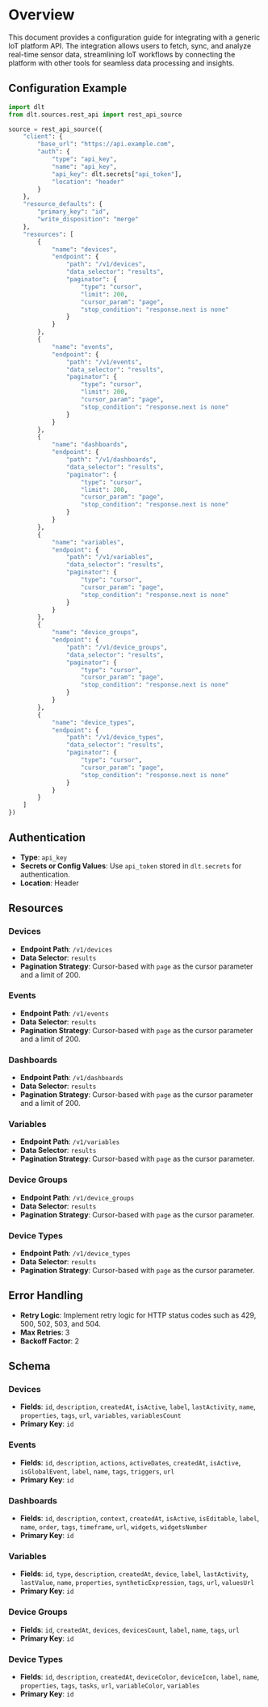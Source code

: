 # Overview

This document provides a configuration guide for integrating with a generic IoT platform API. The integration allows users to fetch, sync, and analyze real-time sensor data, streamlining IoT workflows by connecting the platform with other tools for seamless data processing and insights.

## Configuration Example

```python
import dlt
from dlt.sources.rest_api import rest_api_source

source = rest_api_source({
    "client": {
        "base_url": "https://api.example.com",
        "auth": {
            "type": "api_key",
            "name": "api_key",
            "api_key": dlt.secrets["api_token"],
            "location": "header"
        }
    },
    "resource_defaults": {
        "primary_key": "id",
        "write_disposition": "merge"
    },
    "resources": [
        {
            "name": "devices",
            "endpoint": {
                "path": "/v1/devices",
                "data_selector": "results",
                "paginator": {
                    "type": "cursor",
                    "limit": 200,
                    "cursor_param": "page",
                    "stop_condition": "response.next is none"
                }
            }
        },
        {
            "name": "events",
            "endpoint": {
                "path": "/v1/events",
                "data_selector": "results",
                "paginator": {
                    "type": "cursor",
                    "limit": 200,
                    "cursor_param": "page",
                    "stop_condition": "response.next is none"
                }
            }
        },
        {
            "name": "dashboards",
            "endpoint": {
                "path": "/v1/dashboards",
                "data_selector": "results",
                "paginator": {
                    "type": "cursor",
                    "limit": 200,
                    "cursor_param": "page",
                    "stop_condition": "response.next is none"
                }
            }
        },
        {
            "name": "variables",
            "endpoint": {
                "path": "/v1/variables",
                "data_selector": "results",
                "paginator": {
                    "type": "cursor",
                    "cursor_param": "page",
                    "stop_condition": "response.next is none"
                }
            }
        },
        {
            "name": "device_groups",
            "endpoint": {
                "path": "/v1/device_groups",
                "data_selector": "results",
                "paginator": {
                    "type": "cursor",
                    "cursor_param": "page",
                    "stop_condition": "response.next is none"
                }
            }
        },
        {
            "name": "device_types",
            "endpoint": {
                "path": "/v1/device_types",
                "data_selector": "results",
                "paginator": {
                    "type": "cursor",
                    "cursor_param": "page",
                    "stop_condition": "response.next is none"
                }
            }
        }
    ]
})
```

## Authentication

- **Type**: `api_key`
- **Secrets or Config Values**: Use `api_token` stored in `dlt.secrets` for authentication.
- **Location**: Header

## Resources

### Devices
- **Endpoint Path**: `/v1/devices`
- **Data Selector**: `results`
- **Pagination Strategy**: Cursor-based with `page` as the cursor parameter and a limit of 200.

### Events
- **Endpoint Path**: `/v1/events`
- **Data Selector**: `results`
- **Pagination Strategy**: Cursor-based with `page` as the cursor parameter and a limit of 200.

### Dashboards
- **Endpoint Path**: `/v1/dashboards`
- **Data Selector**: `results`
- **Pagination Strategy**: Cursor-based with `page` as the cursor parameter and a limit of 200.

### Variables
- **Endpoint Path**: `/v1/variables`
- **Data Selector**: `results`
- **Pagination Strategy**: Cursor-based with `page` as the cursor parameter.

### Device Groups
- **Endpoint Path**: `/v1/device_groups`
- **Data Selector**: `results`
- **Pagination Strategy**: Cursor-based with `page` as the cursor parameter.

### Device Types
- **Endpoint Path**: `/v1/device_types`
- **Data Selector**: `results`
- **Pagination Strategy**: Cursor-based with `page` as the cursor parameter.

## Error Handling

- **Retry Logic**: Implement retry logic for HTTP status codes such as 429, 500, 502, 503, and 504.
- **Max Retries**: 3
- **Backoff Factor**: 2

## Schema

### Devices
- **Fields**: `id`, `description`, `createdAt`, `isActive`, `label`, `lastActivity`, `name`, `properties`, `tags`, `url`, `variables`, `variablesCount`
- **Primary Key**: `id`

### Events
- **Fields**: `id`, `description`, `actions`, `activeDates`, `createdAt`, `isActive`, `isGlobalEvent`, `label`, `name`, `tags`, `triggers`, `url`
- **Primary Key**: `id`

### Dashboards
- **Fields**: `id`, `description`, `context`, `createdAt`, `isActive`, `isEditable`, `label`, `name`, `order`, `tags`, `timeframe`, `url`, `widgets`, `widgetsNumber`
- **Primary Key**: `id`

### Variables
- **Fields**: `id`, `type`, `description`, `createdAt`, `device`, `label`, `lastActivity`, `lastValue`, `name`, `properties`, `syntheticExpression`, `tags`, `url`, `valuesUrl`
- **Primary Key**: `id`

### Device Groups
- **Fields**: `id`, `createdAt`, `devices`, `devicesCount`, `label`, `name`, `tags`, `url`
- **Primary Key**: `id`

### Device Types
- **Fields**: `id`, `description`, `createdAt`, `deviceColor`, `deviceIcon`, `label`, `name`, `properties`, `tags`, `tasks`, `url`, `variableColor`, `variables`
- **Primary Key**: `id`